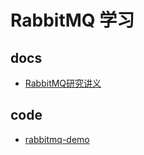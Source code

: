 # RabbitMQ 学习


## docs

* [RabbitMQ研究讲义](./docs/跟传智燕青一起学RabbitMQ消息队列/RabbitMQ研究讲义.pdf)


## code

* [rabbitmq-demo](./code/rabbitmq-demo/README.md)








